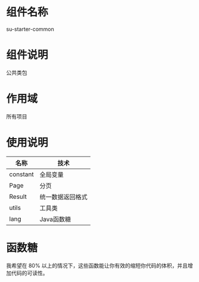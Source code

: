 # 组件名称

su-starter-common

# 组件说明

公共类包

# 作用域

所有项目

# 使用说明

| 名称         | 技术       |
|------------|----------|
| constant | 全局变量     |
| Page     | 分页       |
| Result     | 统一数据返回格式 |
| utils      | 工具类      |
| lang    | Java函数糖  |

# 函数糖

我希望在 80% 以上的情况下，这些函数能让你有效的缩短你代码的体积，并且增加代码的可读性。
